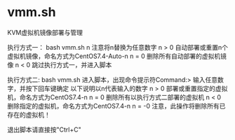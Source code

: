 # vmm.sh
KVM虚拟机镜像部署与管理

执行方式一：
bash vmm.sh n
注意将n替换为任意数字
n > 0
自动部署或重置n个虚拟机镜像，命名方式为CentOS7.4-Auto-n
n = 0
删除所有自动部署的虚拟机镜像
n < 0
跳过执行方式一，并进入脚本

执行方式二:
bash vmm.sh
进入脚本，出现命令提示符Command:>
输入任意数字，并按下回车键确定
以下说明以n代表输入的数字
n > 0
部署或重置指定的虚拟机，命名方式为CentOS7.4-n
n = 0
删除所有以执行方式二部署的虚拟机
n < 0
删除指定的虚拟机，命名方式为CentOS7.4-n
n = -0
注意，此操作将删除所有已存在的虚拟机！

退出脚本请直接按"Ctrl+C"
